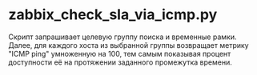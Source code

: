 # zabbix_check_sla_via_icmp.py

Скрипт запрашивает целевую группу поиска и временные рамки.
Далее, для каждого хоста из выбранной группы возвращает метрику "ICMP ping" умноженную на 100, тем самым показывая процент доступности её на протяжении заданного промежутка времени.
